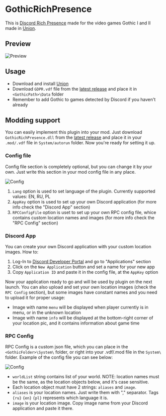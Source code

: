 # GothicRichPresence
This is [Discord Rich Presence](https://discord.com/rich-presence) made for the video games Gothic I and II made in [Union](https://worldofplayers.ru/threads/40376/).

## Preview
![Preview](https://i.imgur.com/1fBTsKt.gif)

## Usage
- Download and install [Union](https://worldofplayers.ru/threads/40376/)
- Download `GDPR.vdf` file from the [latest release](https://github.com/Lavalierre/GothicRichPresence/releases) and place it in `<GothicPath>\Data` folder
- Remember to add Gothic to games detected by Discord if you haven't already

## Modding support

You can easily implement this plugin into your mod. Just download `GothicRichPresence.dll` from the [latest release](https://github.com/Lavalierre/GothicRichPresence/releases) and place it in your `.mod/.vdf` file in `System/autorun` folder.
Now you're ready for setting it up.

### Config file

Config file section is completely optional, but you can change it by your own. Just write this section in your mod config file in any place.

![Config](https://i.imgur.com/9ZNG9zg.png)

1. `Lang` option is used to set language of the plugin. Currently supported values: EN, RU, PL
2. `AppKey` option is used to set up your own Discord application (for more info check the "Discord App" section)
3. `RPCConfigFile` option is uset to set up your own RPC config file, whice contains custom location names and images (for more info check the "RPC Config" section)

### Discord App

You can create your own Discord application with your custom location images. How to:

1. Log-In to [Discord Developer Portal](https://discord.com/developers/applications) and go to "Applications" section
2. Click on the `New Application` button and set a name for your new app
3. Copy `Application ID` and paste it in the config file, at the `AppKey` option

Now your application ready to go and will be used by plugin on the next launch. You can also upload and set your own location images (check the `RPC Config` section), but some images have constant names and you need to upload it for proper usage:

- Image with name `menu` will be displayed when player currently is in menu, or in the unknown location
- Image with name `info` will be displayed at the bottom-right corner of your location pic, and it contains information about game time

### RPC Config

RPC Config is a custom json file, which you can place in the `<GothicFolder>\System\` folder, or right into your .vdf/.mod file in the `System\` folder. Example of the config file you can see below:

![Config](https://i.imgur.com/IWf8TQL.png)

- `worldList` string contains list of your world. NOTE: location names must be the same, as the location objects below, and it's case sensitive.
- Each location object must have 2 strings: `aliases` and `image`.
- `aliases` is your location names. Just write them with "," separator. Tags `{ru}` `{en}` `{pl}` represents which language it is.
- `image` is your location image. Copy image name from your Discord application and paste it there.

